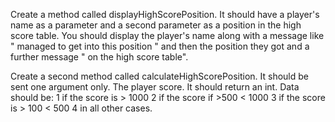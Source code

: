 Create a method called displayHighScorePosition. It should have a player's name as a parameter and a second parameter as a position in the high score table.
You should display the player's name along with a message like " managed to get into this position " and then the position they got and a further message " on the high score table".

Create a second method called calculateHighScorePosition. It should be sent one argument only. The player score. It should return an int. 
Data should be:
1 if the score is > 1000
2 if the score if >500 < 1000
3 if the score is > 100 < 500
4 in all other cases.
